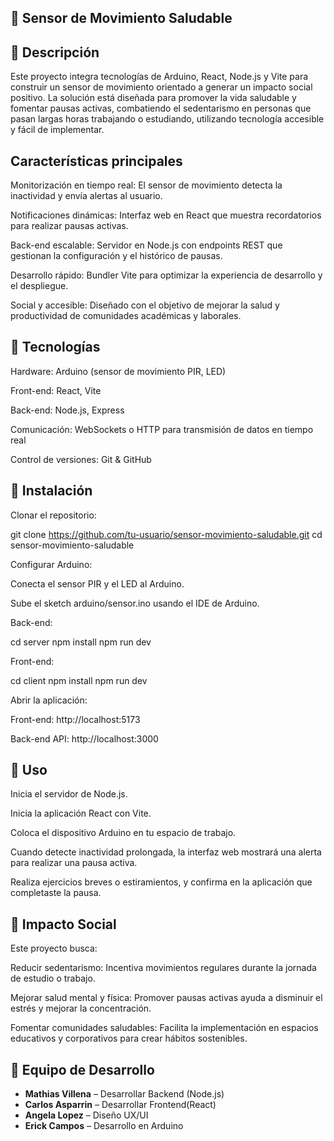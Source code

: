 ## 👥 Sensor de Movimiento Saludable

## 👥 Descripción

Este proyecto integra tecnologías de Arduino, React, Node.js y Vite para construir un sensor de movimiento orientado a generar un impacto social positivo. La solución está diseñada para promover la vida saludable y fomentar pausas activas, combatiendo el sedentarismo en personas que pasan largas horas trabajando o estudiando, utilizando tecnología accesible y fácil de implementar.

## Características principales

Monitorización en tiempo real: El sensor de movimiento detecta la inactividad y envía alertas al usuario.

Notificaciones dinámicas: Interfaz web en React que muestra recordatorios para realizar pausas activas.

Back-end escalable: Servidor en Node.js con endpoints REST que gestionan la configuración y el histórico de pausas.

Desarrollo rápido: Bundler Vite para optimizar la experiencia de desarrollo y el despliegue.

Social y accesible: Diseñado con el objetivo de mejorar la salud y productividad de comunidades académicas y laborales.

## 👥 Tecnologías

Hardware: Arduino (sensor de movimiento PIR, LED)

Front-end: React, Vite

Back-end: Node.js, Express

Comunicación: WebSockets o HTTP para transmisión de datos en tiempo real

Control de versiones: Git & GitHub

## 👥 Instalación

Clonar el repositorio:

git clone https://github.com/tu-usuario/sensor-movimiento-saludable.git
cd sensor-movimiento-saludable

Configurar Arduino:

Conecta el sensor PIR y el LED al Arduino.

Sube el sketch arduino/sensor.ino usando el IDE de Arduino.

Back-end:

cd server
npm install
npm run dev

Front-end:

cd client
npm install
npm run dev

Abrir la aplicación:

Front-end: http://localhost:5173

Back-end API: http://localhost:3000

## 👥 Uso

Inicia el servidor de Node.js.

Inicia la aplicación React con Vite.

Coloca el dispositivo Arduino en tu espacio de trabajo.

Cuando detecte inactividad prolongada, la interfaz web mostrará una alerta para realizar una pausa activa.

Realiza ejercicios breves o estiramientos, y confirma en la aplicación que completaste la pausa.

## 👥 Impacto Social

Este proyecto busca:

Reducir sedentarismo: Incentiva movimientos regulares durante la jornada de estudio o trabajo.

Mejorar salud mental y física: Promover pausas activas ayuda a disminuir el estrés y mejorar la concentración.

Fomentar comunidades saludables: Facilita la implementación en espacios educativos y corporativos para crear hábitos sostenibles.

## 👥 Equipo de Desarrollo

- **Mathias Villena** –  Desarrollar Backend (Node.js)
- **Carlos Asparrin** – Desarrollar Frontend(React)
- **Angela Lopez** –  Diseño UX/UI
- **Erick Campos** –  Desarrollo en Arduino 


